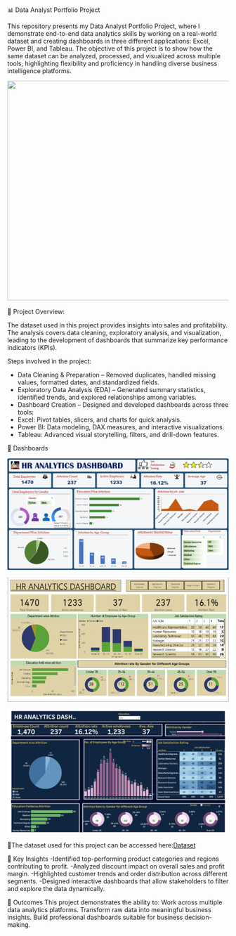 📊 Data Analyst Portfolio Project

This repository presents my Data Analyst Portfolio Project, where I demonstrate end-to-end data analytics skills by working on a real-world dataset and creating dashboards in three different applications: Excel, Power BI, and Tableau. The objective of this project is to show how the same dataset can be analyzed, processed, and visualized across multiple tools, highlighting flexibility and proficiency in handling diverse business intelligence platforms.

<img width="1200" height="500" src="https://github.com/user-attachments/assets/8fe19621-32f3-4deb-ba3f-5ecb3d03653e" />




🔎 Project Overview:

The dataset used in this project provides insights into sales and profitability. The analysis covers data cleaning, exploratory analysis, and visualization, leading to the development of dashboards that summarize key performance indicators (KPIs).

Steps involved in the project:
* Data Cleaning & Preparation – Removed duplicates, handled missing values, formatted dates, and standardized fields.
* Exploratory Data Analysis (EDA) – Generated summary statistics, identified trends, and explored relationships among variables.
* Dashboard Creation – Designed and developed dashboards across three tools:
* Excel: Pivot tables, slicers, and charts for quick analysis.
* Power BI: Data modeling, DAX measures, and interactive visualizations.
* Tableau: Advanced visual storytelling, filters, and drill-down features.

📂 Dashboards


![Excel Dashboard](https://github.com/Shagun6395/Data-Analyst-Portfolio-Project/blob/main/snapshot%20of%20Excel%20Dashboard.png)

![Power BI Dashboard](https://github.com/Shagun6395/Data-Analyst-Portfolio-Project/blob/main/snapshot%20of%20PowerBI%20Dashboard.png)

![Tableau Dashboard](https://github.com/Shagun6395/Data-Analyst-Portfolio-Project/blob/main/snapshot%20of%20Tableau%20Dashboard.jpg)


📑The dataset used for this project can be accessed here:[Dataset](https://github.com/Shagun6395/Data-Analyst-Portfolio-Project/blob/main/Dataset.xlsx)


📌 Key Insights
-Identified top-performing product categories and regions contributing to profit.
-Analyzed discount impact on overall sales and profit margin.
-Highlighted customer trends and order distribution across different segments.
-Designed interactive dashboards that allow stakeholders to filter and explore the data dynamically.


🚀 Outcomes
This project demonstrates the ability to:
Work across multiple data analytics platforms.
Transform raw data into meaningful business insights.
Build professional dashboards suitable for business decision-making.
